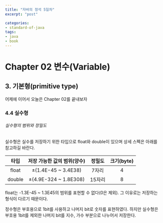 ```yaml
---
title: "자바의 정석 5일차"
excerpt: "post"

categories:
- standard-of-java
tags:
- java
- book
---
```


# Chapter 02 변수(Variable)

## 3. 기본형(primitive type)
어제에 이어서 오늘은 Chapter 02를 끝내보자

### 4.4 실수형

###### 실수형의 범위와 정밀도
실수형은 실수를 저장하기 위한 타입으로 float와 double이 있으며 상세 스펙은 아래를 참고하길 바란다.

| 타입 | 저장 가능한 값의 범위(양수) | 정밀도 | 크기(byte) |
|:---:|:---:|:---:|:---:|
| float | ±(1.4E-45 ~ 3.4E38) | 7자리 | 4 |
| double | ±(4.9E-324 ~ 1.8E308) | 15자리 | 8 |
float는 -1.3E-45 ~ 1.3E45의 범위를 표현할 수 없다(0은 제외). 그 이유로는 저장하는 형식이 다르기 때문이다.

정수형은 부호용으로 1bit를 사용하고 나머지 bit로 숫자를 표현하였다. 하지만 실수형은 부호용 1bit를 제외한 나머지 bit를 지수, 가수 부분으로 나누어서 저장한다. 
